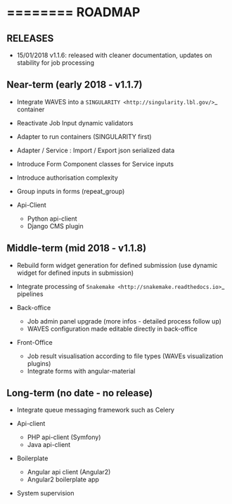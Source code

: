 ========
ROADMAP
========


RELEASES
--------

- 15/01/2018 v1.1.6: released with cleaner documentation, updates on stability for job processing


Near-term (early 2018 - v1.1.7)
-------------------------------

- Integrate WAVES into a `SINGULARITY <http://singularity.lbl.gov/>`_ container
- Reactivate Job Input dynamic validators
- Adapter to run containers (SINGULARITY first)
- Adapter / Service : Import / Export json serialized data
- Introduce Form Component classes for Service inputs
- Introduce authorisation complexity
- Group inputs in forms (repeat_group)
- Api-Client

    - Python api-client
    - Django CMS plugin


Middle-term (mid 2018 - v1.1.8)
-------------------------------

- Rebuild form widget generation for defined submission (use dynamic widget for defined inputs in submission)
- Integrate processing of `Snakemake <http://snakemake.readthedocs.io>`_ pipelines
- Back-office

    - Job admin panel upgrade (more infos - detailed process follow up)
    - WAVES configuration made editable directly in back-office
- Front-Office

    - Job result visualisation according to file types (WAVEs visualization plugins)
    - Integrate forms with angular-material


Long-term (no date - no release)
--------------------------------
    
- Integrate queue messaging framework such as Celery
- Api-client

    - PHP api-client (Symfony)
    - Java api-client

- Boilerplate

    - Angular api client (Angular2)
    - Angular2 boilerplate app

- System supervision




